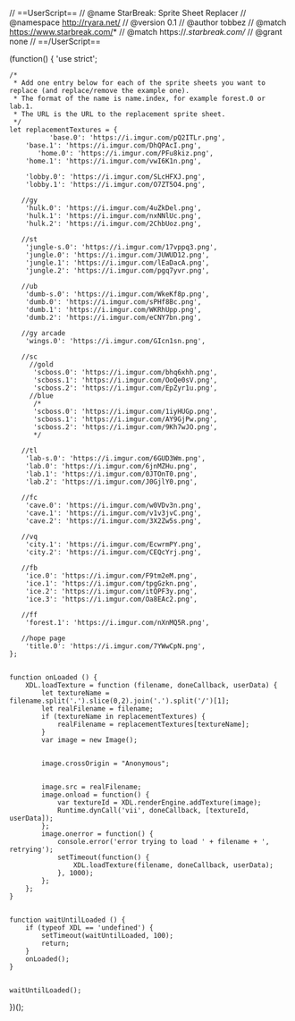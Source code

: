 // ==UserScript==
// @name         StarBreak: Sprite Sheet Replacer
// @namespace    http://ryara.net/
// @version      0.1
// @author       tobbez
// @match        https://www.starbreak.com/*
// @match        https://*.starbreak.com/*
// @grant        none
// ==/UserScript==


(function() {
    'use strict';


    /*
     * Add one entry below for each of the sprite sheets you want to replace (and replace/remove the example one).
     * The format of the name is name.index, for example forest.0 or lab.1.
     * The URL is the URL to the replacement sprite sheet.
     */
    let replacementTextures = {
              'base.0': 'https://i.imgur.com/pQ2ITLr.png',
        'base.1': 'https://i.imgur.com/DhQPAcI.png',
           'home.0': 'https://i.imgur.com/PFu8kiz.png',
        'home.1': 'https://i.imgur.com/vwI6K1n.png',

        'lobby.0': 'https://i.imgur.com/SLcHFXJ.png',
        'lobby.1': 'https://i.imgur.com/O7ZT5O4.png',

       //gy
        'hulk.0': 'https://i.imgur.com/4uZkDel.png',
        'hulk.1': 'https://i.imgur.com/nxNNlUc.png',
        'hulk.2': 'https://i.imgur.com/2ChbUoz.png',

       //st
        'jungle-s.0': 'https://i.imgur.com/17vppq3.png',
        'jungle.0': 'https://i.imgur.com/JUWUD12.png',
        'jungle.1': 'https://i.imgur.com/lEaDacA.png',
        'jungle.2': 'https://i.imgur.com/pgq7yvr.png',

       //ub
        'dumb-s.0': 'https://i.imgur.com/WkeKf8p.png',
        'dumb.0': 'https://i.imgur.com/sPHf8Bc.png',
        'dumb.1': 'https://i.imgur.com/WKRhUpp.png',
        'dumb.2': 'https://i.imgur.com/eCNY7bn.png',

       //gy arcade
        'wings.0': 'https://i.imgur.com/GIcn1sn.png',

       //sc
         //gold
          'scboss.0': 'https://i.imgur.com/bhq6xhh.png',
          'scboss.1': 'https://i.imgur.com/OoQe0sV.png',
          'scboss.2': 'https://i.imgur.com/EpZyr1u.png',
         //blue
          /*
          'scboss.0': 'https://i.imgur.com/1iyHUGp.png',
          'scboss.1': 'https://i.imgur.com/AY9GjPw.png',
          'scboss.2': 'https://i.imgur.com/9Kh7wJO.png',
          */

       //tl
        'lab-s.0': 'https://i.imgur.com/6GUD3Wm.png',
        'lab.0': 'https://i.imgur.com/6jnMZHu.png',
        'lab.1': 'https://i.imgur.com/0JTOnT0.png',
        'lab.2': 'https://i.imgur.com/J0GjlY0.png',

       //fc
        'cave.0': 'https://i.imgur.com/w0VDv3n.png',
        'cave.1': 'https://i.imgur.com/v1v3jvC.png',
        'cave.2': 'https://i.imgur.com/3X2Zw5s.png',

       //vq
        'city.1': 'https://i.imgur.com/EcwrmPY.png',
        'city.2': 'https://i.imgur.com/CEQcYrj.png',

       //fb
        'ice.0': 'https://i.imgur.com/F9tm2eM.png',
        'ice.1': 'https://i.imgur.com/tpgGzkn.png',
        'ice.2': 'https://i.imgur.com/itQPF3y.png',
        'ice.3': 'https://i.imgur.com/Oa8EAc2.png',

       //ff
        'forest.1': 'https://i.imgur.com/nXnMQ5R.png',

       //hope page
        'title.0': 'https://i.imgur.com/7YWwCpN.png',
    };


    function onLoaded () {
        XDL.loadTexture = function (filename, doneCallback, userData) {
            let textureName = filename.split('.').slice(0,2).join('.').split('/')[1];
            let realFilename = filename;
            if (textureName in replacementTextures) {
                realFilename = replacementTextures[textureName];
            }
            var image = new Image();


            image.crossOrigin = "Anonymous";


            image.src = realFilename;
            image.onload = function() {
                var textureId = XDL.renderEngine.addTexture(image);
                Runtime.dynCall('vii', doneCallback, [textureId, userData]);
            };
            image.onerror = function() {
                console.error('error trying to load ' + filename + ', retrying');
                setTimeout(function() {
                    XDL.loadTexture(filename, doneCallback, userData);
                }, 1000);
            };
        };
    }


    function waitUntilLoaded () {
        if (typeof XDL == 'undefined') {
            setTimeout(waitUntilLoaded, 100);
            return;
        }
        onLoaded();
    }


    waitUntilLoaded();
})();
